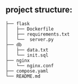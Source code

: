 ## project structure:
```
├── flask
│   ├── Dockerfile
│   ├── requirements.txt
│   └──  server.py
├── db
│   ├── data.txt 
│   └── init.sql
├── nginx
│   └── nginx.conf
├── compose.yaml
└── README.md
```


